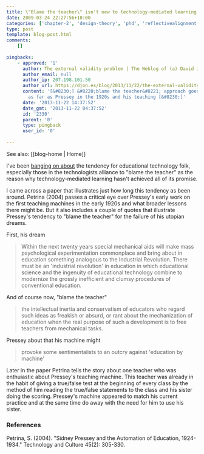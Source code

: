 ```yaml
---
title: \"Blame the teacher\" isn't new to technology-mediated learning
date: 2009-03-24 22:27:56+10:00
categories: ['chapter-2', 'design-theory', 'phd', 'reflectivealignment', 'thesis']
type: post
template: blog-post.html
comments:
    []
    
pingbacks:
    - approved: '1'
      author: The external validity problem | The Weblog of (a) David Jones
      author_email: null
      author_ip: 207.198.101.50
      author_url: https://djon.es/blog/2013/11/22/the-external-validity-problem/
      content: '[&#8230;] &#8220;blame the teacher&#8221; approach goes back at least
        as far as Pressey in the 1920s and his teaching [&#8230;]'
      date: '2013-11-22 14:37:52'
      date_gmt: '2013-11-22 04:37:52'
      id: '2330'
      parent: '0'
      type: pingback
      user_id: '0'
    
---
```


See also: [[blog-home | Home]]

I've been [banging on about](/blog2/2009/03/23/poor-craftsman-or-the-blame-the-teachers-excuse/) the tendency for educational technology folk, especially those in the technologists alliance to "blame the teacher" as the reason why technology-mediated learning hasn't achieved all of its promise.

I came across a paper that illustrates just how long this tendency as been around. Petrina (2004) passes a critical eye over Pressey's early work on the first teaching machines in the early 1920s and what broader lessons there might be. But it also includes a couple of quotes that illustrate Pressey's tendency to "blame the teacher" for the failure of his utopian dreams.

First, his dream

> Within the next twenty years special mechanical aids will make mass psychological experimentation commonplace and bring about in education something analogous to the Industrial Revolution. There must be an 'industrial revolution' in education in which educational science and the ingenuity of educational technology combine to modernize the grossly inefficient and clumsy procedures of conventional education.

And of course now, "blame the teacher"

> the intellectual inertia and conservatism of educators who regard such ideas as freakish or absurd, or rant about the mechanization of education when the real purpose of such a development is to free teachers from mechanical tasks.

Pressey about that his machine might

> provoke some sentimentalists to an outcry against 'education by machine'

Later in the paper Petrina tells the story about one teacher who was enthuiastic about Pressey's teaching machine. This teacher was already in the habit of giving a true/false test at the beginning of every class by the method of him reading the true/false statements to the class and his sister doing the scoring. Pressey's machine appeared to match his current practice and at the same time do away with the need for him to use his sister.

### References

Petrina, S. (2004). "Sidney Pressey and the Automation of Education, 1924-1934." Technology and Culture 45(2): 305-330.